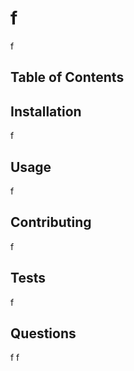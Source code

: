 # f
  f
  ## Table of Contents
  ## Installation
  f
  ## Usage
  f
  
  ## Contributing
  f
  ## Tests
  f
  ## Questions
  f
  f

